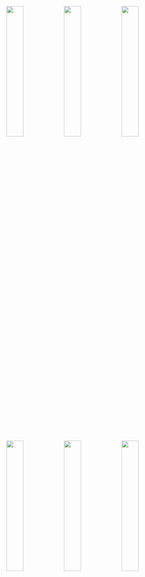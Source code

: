 <div align="center">
    <img src="https://github.com/user-attachments/assets/f737f37d-8c9b-40aa-acaa-0a516a350d2e" width="30%">
    <img src="https://github.com/user-attachments/assets/67e6e888-6702-4a88-a7ad-6c621b2aa2e9" width="30%">
    <img src="https://github.com/user-attachments/assets/fe1660ee-31d9-4289-8376-7a1a444ca986" width="30%">
</div>

<div align="center">
    <img src="https://github.com/user-attachments/assets/6882ee6b-8f78-45c0-9062-cfd72d795953" width="30%">
    <img src="https://github.com/user-attachments/assets/695d559e-1086-4601-8960-fe805da99b93" width="30%">
    <img src="https://github.com/user-attachments/assets/b5fd3251-c3f9-4e0f-ad8f-76f36468a095" width="30%">
</div>

<!-- Add more rows as needed with the same structure -->
